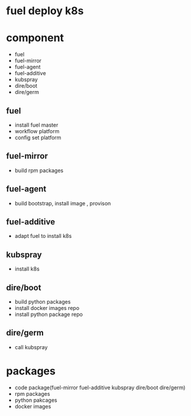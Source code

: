 fuel deploy k8s
===============

# component

- fuel
- fuel-mirror
- fuel-agent
- fuel-additive
- kubspray
- dire/boot
- dire/germ

## fuel

- install fuel master
- workflow platform
- config set platform

## fuel-mirror

- build rpm packages

## fuel-agent

- build bootstrap, install image , provison

## fuel-additive

- adapt fuel to install k8s

## kubspray

- install k8s

## dire/boot

- build python packages
- install docker images repo
- install python package repo

## dire/germ

- call kubspray

# packages

- code package(fuel-mirror fuel-additive kubspray dire/boot dire/germ)
- rpm packages
- python pakcages
- docker images